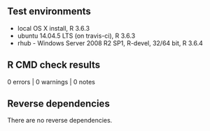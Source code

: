 ## Test environments
* local OS X install, R 3.6.3
* ubuntu 14.04.5 LTS (on travis-ci), R 3.6.3
* rhub - Windows Server 2008 R2 SP1, R-devel, 32/64 bit, R 3.6.4

## R CMD check results

0 errors | 0 warnings | 0 notes

## Reverse dependencies

There are no reverse dependencies.

